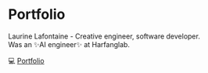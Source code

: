 # Portfolio

Laurine Lafontaine - Creative engineer, software developer. \
Was an ✨AI engineer✨ at Harfanglab.

:computer: [Portfolio](https://laflaurine.github.io/portfolio/)
